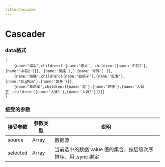 ```yaml
---
title:Cascader
---
```

# Cascader
<ClientOnly>
<cascader-demo></cascader-demo>
</ClientOnly>


### data格式
```
[
    {name:"海军",children:[ {name:'赤犬', children:[{name:'中将1'}, {name:'中将2'}]}, {name:'黄猿'},J {name:'青雉'} ]},
    {name:"海贼",children:[{name:'白胡子'},{name:'红发'},{name:'BigMom'},{name:'凯多'}]},
    {name:"革命军",children:[{name:'龙'},{name:'萨博'},{name:'人妖王',children:[{name:'人妖1'},{name:'人妖2'}]}]}
]
```

### 接受的参数
|接受参数|参数类型|说明|
| ------ | ------ | ------ |
|source|Array|数据源|
|selected|Array|当前选中的数据 value 值的集合，按层级次序排序，用 .sync 绑定	|









